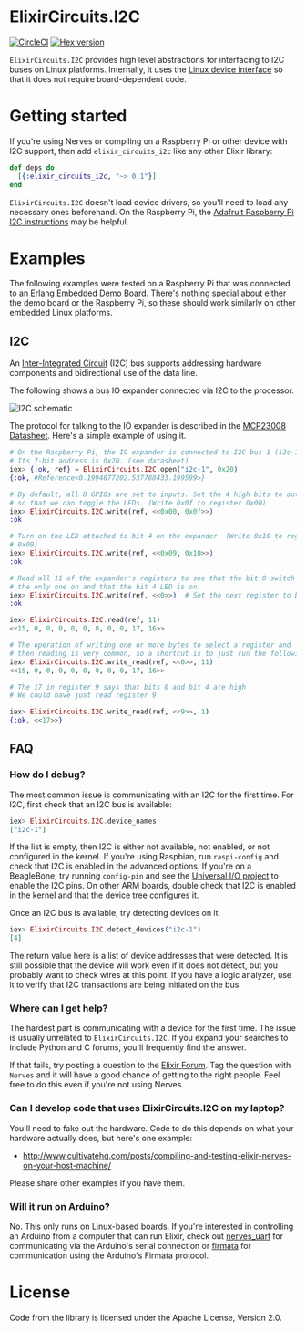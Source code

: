 # ElixirCircuits.I2C

[![CircleCI](https://circleci.com/gh/elixir-circuits/i2c.svg?style=svg)](https://circleci.com/gh/elixir-circuits/i2c)
[![Hex version](https://img.shields.io/hexpm/v/elixir_circuits_i2c.svg "Hex version")](https://hex.pm/packages/elixir_circuits_i2c)

`ElixirCircuits.I2C` provides high level abstractions for interfacing to I2C
buses on Linux platforms. Internally, it uses the [Linux device
interface](https://elixir.bootlin.com/linux/latest/source/Documentation/i2c/dev-interface)
so that it does not require board-dependent code.

# Getting started

If you're using Nerves or compiling on a Raspberry Pi or other device with I2C
support, then add `elixir_circuits_i2c` like any other Elixir library:

```elixir
def deps do
  [{:elixir_circuits_i2c, "~> 0.1"}]
end
```

`ElixirCircuits.I2C` doesn't load device drivers, so you'll need to load any
necessary ones beforehand.  On the Raspberry Pi, the [Adafruit Raspberry Pi I2C
instructions](https://learn.adafruit.com/adafruits-raspberry-pi-lesson-4-gpio-setup/configuring-i2c)
may be helpful.

# Examples

The following examples were tested on a Raspberry Pi that was connected to an
[Erlang Embedded Demo Board](http://solderpad.com/omerk/erlhwdemo/). There's
nothing special about either the demo board or the Raspberry Pi, so these should
work similarly on other embedded Linux platforms.

## I2C

An [Inter-Integrated Circuit](https://en.wikipedia.org/wiki/I%C2%B2C) (I2C)
bus supports addressing hardware components and bidirectional use of the data line.

The following shows a bus IO expander connected via I2C to the processor.

![I2C schematic](assets/images/schematic-i2c.png)

The protocol for talking to the IO expander is described in the [MCP23008
Datasheet](http://www.microchip.com/wwwproducts/Devices.aspx?product=MCP23008).
Here's a simple example of using it.

```elixir
# On the Raspberry Pi, the IO expander is connected to I2C bus 1 (i2c-1).
# Its 7-bit address is 0x20. (see datasheet)
iex> {:ok, ref} = ElixirCircuits.I2C.open("i2c-1", 0x20)
{:ok, #Reference<0.1994877202.537788433.199599>}

# By default, all 8 GPIOs are set to inputs. Set the 4 high bits to outputs
# so that we can toggle the LEDs. (Write 0x0f to register 0x00)
iex> ElixirCircuits.I2C.write(ref, <<0x00, 0x0f>>)
:ok

# Turn on the LED attached to bit 4 on the expander. (Write 0x10 to register
# 0x09)
iex> ElixirCircuits.I2C.write(ref, <<0x09, 0x10>>)
:ok

# Read all 11 of the expander's registers to see that the bit 0 switch is
# the only one on and that the bit 4 LED is on.
iex> ElixirCircuits.I2C.write(ref, <<0>>)  # Set the next register to be read to 0
:ok

iex> ElixirCircuits.I2C.read(ref, 11)
<<15, 0, 0, 0, 0, 0, 0, 0, 0, 17, 16>>

# The operation of writing one or more bytes to select a register and
# then reading is very common, so a shortcut is to just run the following:
iex> ElixirCircuits.I2C.write_read(ref, <<0>>, 11)
<<15, 0, 0, 0, 0, 0, 0, 0, 0, 17, 16>>

# The 17 in register 9 says that bits 0 and bit 4 are high
# We could have just read register 9.

iex> ElixirCircuits.I2C.write_read(ref, <<9>>, 1)
{:ok, <<17>>}
```

## FAQ

### How do I debug?

The most common issue is communicating with an I2C for the first time.
For I2C, first check that an I2C bus is available:

```elixir
iex> ElixirCircuits.I2C.device_names
["i2c-1"]
```

If the list is empty, then I2C is either not available, not enabled, or not
configured in the kernel. If you're using Raspbian, run `raspi-config` and check
that I2C is enabled in the advanced options. If you're on a BeagleBone, try
running `config-pin` and see the [Universal I/O
project](https://github.com/cdsteinkuehler/beaglebone-universal-io) to enable
the I2C pins. On other ARM boards, double check that I2C is enabled in the
kernel and that the device tree configures it.

Once an I2C bus is available, try detecting devices on it:

```elixir
iex> ElixirCircuits.I2C.detect_devices("i2c-1")
[4]
```

The return value here is a list of device addresses that were detected. It is
still possible that the device will work even if it does not detect, but you
probably want to check wires at this point. If you have a logic analyzer, use it
to verify that I2C transactions are being initiated on the bus.

### Where can I get help?

The hardest part is communicating with a device for the first time. The issue is
usually unrelated to `ElixirCircuits.I2C`. If you expand your searches to
include Python and C forums, you'll frequently find the answer.

If that fails, try posting a question to the [Elixir
Forum](https://elixirforum.com/). Tag the question with `Nerves` and it will
have a good chance of getting to the right people. Feel free to do this even if
you're not using Nerves.

### Can I develop code that uses ElixirCircuits.I2C on my laptop?

You'll need to fake out the hardware. Code to do this depends
on what your hardware actually does, but here's one example:

  * http://www.cultivatehq.com/posts/compiling-and-testing-elixir-nerves-on-your-host-machine/

Please share other examples if you have them.

### Will it run on Arduino?

No. This only runs on Linux-based boards. If you're interested in controlling an
Arduino from a computer that can run Elixir, check out
[nerves_uart](https://hex.pm/packages/nerves_uart) for communicating via the
Arduino's serial connection or
[firmata](https://github.com/mobileoverlord/firmata) for communication using the
Arduino's Firmata protocol.

# License

Code from the library is licensed under the Apache License, Version 2.0.
